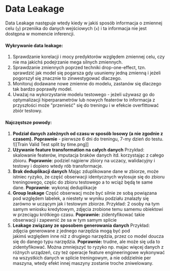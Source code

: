 # Data Leakage
Data Leakage następuje wtedy kiedy w jakiś sposób informacja o zmiennej celu (`y`) przeniika do danych wejściowych (`x`) i ta informacja nie jest dostępna w momencie inferencji.

#### Wykrywanie data leakage:
1. Sprawdzanie korelacji i mocy predyktorów względem zmiennej celu, czy nie ma jakichś podejrzanie mega silnych zmiennych.
2. Sprawdzanie zmiennych poprzed techniki drop-one-effect, tzn. sprawdzić jak model się pogarsza gdy usuniemy jedną zmienną i jeżeli pogorszył się znacznie to zinwestygować dlaczego.
3. Monitoruj dodawane nowe zmienne do modelu, zastanów się dlaczego tak bardzo poprawiły model.
4. Uważaj na wykorzystanie modelu testowego - jeżeli używasz go do optymalizacji hiperparametrów lub nowych featerów to informacja z przyszłości może "przenieść" się do treningu i w efekcie overfittować zbiór testowy.

#### Najczęstsze powody:
1. **Podział danych zależnych od czasu w sposób losowy (a nie zgodnie z czasem).** 
   **Poprawnie** - pierwsze 6 dni do treningu, 7-my dzień do testu.
   ![[Train Valid Test split by time.png]]
2. **Używanie feature transformation na całych danych**
   Przykład: skalowanie featerów, imputacja braków danych itd. korzystając z całego zbioru.
   **Poprawnie**: podziel najpierw zbiory na uczacy, walidacyjny i testowy i dopiero wtedy rób transformacje.
3. **Brak deduplikacji danych**
   Mając zduplikowane dane w zbiorze, może istniec ryzyko, że część obserwacji identycznych wylosuje się do zbioru treningowego, częśc do zbioru testowego a to wciąż będą te same dane.
   **Poprawnie**: wykonaj deduplikacje
4. **Group leakage**
   Część obserwacj może być silnie ze sobą powiązana pod względem labelek, a niestety w wyniku podziału znalazły się zarówno w uczącym jak i testowym zbiorze.
   Przykład: 2 osoby na tym samym wniosku kredytowym, zdjęcia zrobione temu samemu obiektowi w przeciągu krótkiego czasu.
   **Poprawnie:** zidentyfikować takie obserwacji i zapewnić że sa w tym samym splicie
5. **Leakage związany ze sposobem generowania danych**
   Przykład: zdjęcia generowane z jednego narzędzia mogą być pod jakimś względem inne niż z drugiego narzędzia, przez co model doucza się do danego typu narzędzia. 
   **Poprawnie:** trudne, ale może się uda to zidentyfikować. Można zmniejszyć to ryzyko np. majac więcej danych z różnych urządzeń, czy też operacje feature engineeringowe wykonywać na wszystkich danych w splicie treningowym, a nie oddzielnie per maszyna, wtedy efekt innej maszyny zostanie troche zniwelowany.